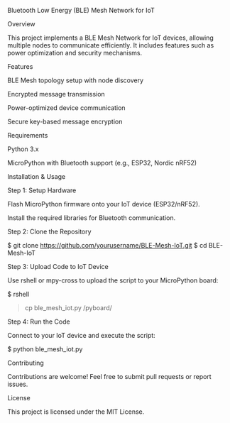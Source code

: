 Bluetooth Low Energy (BLE) Mesh Network for IoT

Overview

This project implements a BLE Mesh Network for IoT devices, allowing multiple nodes to communicate efficiently. It includes features such as power optimization and security mechanisms.

Features

BLE Mesh topology setup with node discovery

Encrypted message transmission

Power-optimized device communication

Secure key-based message encryption

Requirements

Python 3.x

MicroPython with Bluetooth support (e.g., ESP32, Nordic nRF52)

Installation & Usage

Step 1: Setup Hardware

Flash MicroPython firmware onto your IoT device (ESP32/nRF52).

Install the required libraries for Bluetooth communication.

Step 2: Clone the Repository

$ git clone https://github.com/yourusername/BLE-Mesh-IoT.git
$ cd BLE-Mesh-IoT

Step 3: Upload Code to IoT Device

Use rshell or mpy-cross to upload the script to your MicroPython board:

$ rshell
> cp ble_mesh_iot.py /pyboard/

Step 4: Run the Code

Connect to your IoT device and execute the script:

$ python ble_mesh_iot.py

Contributing

Contributions are welcome! Feel free to submit pull requests or report issues.

License

This project is licensed under the MIT License.

